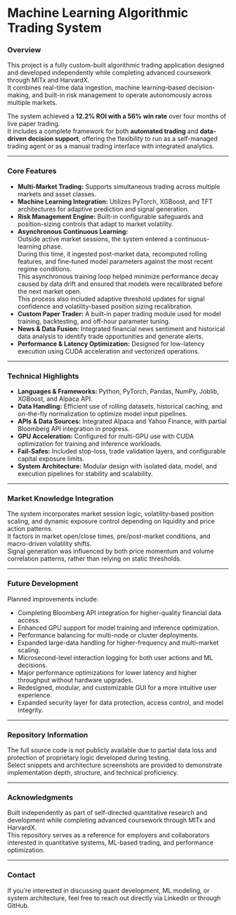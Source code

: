 # Machine Learning Algorithmic Trading System

### Overview
This project is a fully custom-built algorithmic trading application designed and developed independently while completing advanced coursework through MITx and HarvardX.  
It combines real-time data ingestion, machine learning–based decision-making, and built-in risk management to operate autonomously across multiple markets.  

The system achieved a **12.2% ROI with a 56% win rate** over four months of live paper trading.  
It includes a complete framework for both **automated trading** and **data-driven decision support**, offering the flexibility to run as a self-managed trading agent or as a manual trading interface with integrated analytics.

---

### Core Features
- **Multi-Market Trading:** Supports simultaneous trading across multiple markets and asset classes.  
- **Machine Learning Integration:** Utilizes PyTorch, XGBoost, and TFT architectures for adaptive prediction and signal generation.  
- **Risk Management Engine:** Built-in configurable safeguards and position-sizing controls that adapt to market volatility.  
- **Asynchronous Continuous Learning:**  
  Outside active market sessions, the system entered a continuous-learning phase.  
  During this time, it ingested post-market data, recomputed rolling features, and fine-tuned model parameters against the most recent regime conditions.  
  This asynchronous training loop helped minimize performance decay caused by data drift and ensured that models were recalibrated before the next market open.  
  This process also included adaptive threshold updates for signal confidence and volatility-based position sizing recalibration.
- **Custom Paper Trader:** A built-in paper trading module used for model training, backtesting, and off-hour parameter tuning.  
- **News & Data Fusion:** Integrated financial news sentiment and historical data analysis to identify trade opportunities and generate alerts.  
- **Performance & Latency Optimization:** Designed for low-latency execution using CUDA acceleration and vectorized operations.  

---

### Technical Highlights
- **Languages & Frameworks:** Python, PyTorch, Pandas, NumPy, Joblib, XGBoost, and Alpaca API.  
- **Data Handling:** Efficient use of rolling datasets, historical caching, and on-the-fly normalization to optimize model input pipelines.  
- **APIs & Data Sources:** Integrated Alpaca and Yahoo Finance, with partial Bloomberg API integration in progress.  
- **GPU Acceleration:** Configured for multi-GPU use with CUDA optimization for training and inference workloads.  
- **Fail-Safes:** Included stop-loss, trade validation layers, and configurable capital exposure limits.  
- **System Architecture:** Modular design with isolated data, model, and execution pipelines for stability and scalability.  

---

### Market Knowledge Integration
The system incorporates market session logic, volatility-based position scaling, and dynamic exposure control depending on liquidity and price action patterns.  
It factors in market open/close times, pre/post-market conditions, and macro-driven volatility shifts.  
Signal generation was influenced by both price momentum and volume correlation patterns, rather than relying on static thresholds.  

---

### Future Development
Planned improvements include:
- Completing Bloomberg API integration for higher-quality financial data access.  
- Enhanced GPU support for model training and inference optimization.  
- Performance balancing for multi-node or cluster deployments.  
- Expanded large-data handling for higher-frequency and multi-market scaling.  
- Microsecond-level interaction logging for both user actions and ML decisions.  
- Major performance optimizations for lower latency and higher throughput without hardware upgrades.  
- Redesigned, modular, and customizable GUI for a more intuitive user experience.  
- Expanded security layer for data protection, access control, and model integrity.  

---

### Repository Information
The full source code is not publicly available due to partial data loss and protection of proprietary logic developed during testing.  
Select snippets and architecture screenshots are provided to demonstrate implementation depth, structure, and technical proficiency.

---

### Acknowledgments
Built independently as part of self-directed quantitative research and development while completing advanced coursework through MITx and HarvardX.  
This repository serves as a reference for employers and collaborators interested in quantitative systems, ML-based trading, and performance optimization.

---

### Contact
If you’re interested in discussing quant development, ML modeling, or system architecture, feel free to reach out directly via LinkedIn or through GitHub.
